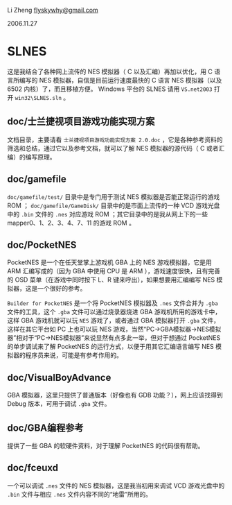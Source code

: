 Li Zheng <flyskywhy@gmail.com>

2006.11.27

# SLNES
这是我结合了各种网上流传的 NES 模拟器（ C 以及汇编）再加以优化，用 C 语言所编写的 NES 模拟器，自信是目前运行速度最快的 C 语言 NES 模拟器（以及 6502 内核）了，而且移植方便。 Windows 平台的 SLNES 请用 `VS.net2003` 打开 `win32\SLNES.sln` 。

## doc/士兰捷视项目游戏功能实现方案
文档目录，主要请看 `士兰捷视项目游戏功能实现方案 2.0.doc` ，它是各种参考资料的筛选和总结，通过它以及参考文档，就可以了解 NES 模拟器的源代码（ C 或者汇编）的编写原理。

## doc/gamefile
`doc/gamefile/test/` 目录中是专门用于测试 NES 模拟器是否能正常运行的游戏 ROM ； `doc/gamefile/GameDisk/` 目录中的是市面上流传的一种 VCD 游戏光盘中的 `.bin` 文件的 `.nes` 对应游戏 ROM ；其它目录中的是我从网上下的一些 mapper0、1、2、3、4、7、11 的游戏 ROM 。

## doc/PocketNES
PocketNES 是一个在任天堂掌上游戏机 GBA 上的 NES 游戏模拟器，它是用 ARM 汇编写成的（因为 GBA 中使用 CPU 是 ARM ），游戏速度很快，且有完善的 OSD 菜单（在游戏中同时按下 L、R 键来呼出），如果想要用汇编编写 NES 模拟器，这是一个很好的参考。

`Builder for PocketNES` 是一个将 PocketNES 模拟器及 `.nes` 文件合并为 `.gba` 文件的工具，这个 `.gba` 文件可以通过烧录器烧进 GBA 游戏机所用的游戏卡中，这样 GBA 游戏机就可以玩 `NES` 游戏了，或者通过 GBA 模拟器打开 `.gba` 文件，这样在其它平台如 PC 上也可以玩 NES 游戏，当然“PC->GBA模拟器->NES模拟器”相对于“PC->NES模拟器”来说显然有点多此一举，但对于想通过 PocketNES 的单步调试来了解 PocketNES 的运行方式，以便于用其它汇编语言编写 NES 模拟器的程序员来说，可能是有参考作用的。

## doc/VisualBoyAdvance
GBA 模拟器，这里只提供了普通版本（好像也有 GDB 功能？），网上应该找得到 Debug 版本，可用于调试 `.gba` 文件。

## doc/GBA编程参考
提供了一些 GBA 的软硬件资料，对于理解 PocketNES 的代码很有帮助。

## doc/fceuxd
一个可以调试 `.nes` 文件的 NES 模拟器，这是我当初用来调试 VCD 游戏光盘中的 `.bin` 文件与相应 `.nes` 文件内容不同的“地雷”所用的。
